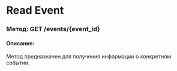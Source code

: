 # Read Event

### Метод: GET /events/{event_id}

#### Описание:
Метод предназначен для получения информации о конкретном событии.

<api-endpoint openapi-path="../openapi.json" endpoint="/events/{event_id}" method="get"/>